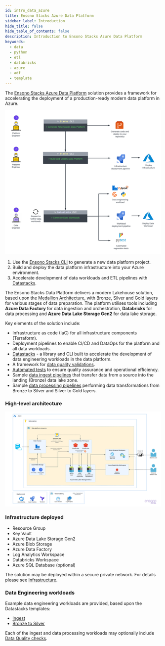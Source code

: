```yaml
---
id: intro_data_azure
title: Ensono Stacks Azure Data Platform
sidebar_label: Introduction
hide_title: false
hide_table_of_contents: false
description: Introduction to Ensono Stacks Azure Data Platform
keywords:
  - data
  - python
  - etl
  - databricks
  - azure
  - adf
  - template
---
```


The [Ensono Stacks Azure Data Platform](https://github.com/ensono/stacks-azure-data) solution provides
a framework for accelerating the deployment of a production-ready modern data platform in Azure.

![Ensono Stacks Data Overview](images/stacks-data-overview.png)

1. Use the [Ensono Stacks CLI](../../../stackscli/about) to generate a new data platform project.
2. Build and deploy the data platform infrastructure into your Azure environment.
3. Accelerate development of data workloads and ETL pipelines with [Datastacks](etl_pipelines/datastacks.md).

The Ensono Stacks Data Platform delivers a modern Lakehouse solution, based upon the [Medallion Architecture](etl_pipelines/etl_intro_data_azure.md#medallion-architecture), with Bronze, Silver and Gold layers for various stages of data preparation. The platform utilises tools including **Azure Data Factory** for data ingestion and orchestration, **Databricks** for data processing and **Azure Data Lake Storage Gen2** for data lake storage.

Key elements of the solution include:

- Infrastructure as code (IaC) for all infrastructure components (Terraform).
- Deployment pipelines to enable CI/CD and DataOps for the platform and all data workloads.
- [Datastacks](./etl_pipelines/datastacks.md) - a library and CLI built to accelerate the development of data engineering
workloads in the data platform.
- A framework for [data quality validations](./etl_pipelines/data_quality_azure.md).
- [Automated tests](./etl_pipelines/testing_data_azure.md) to ensure quality assurance and operational efficiency.
- Sample [data ingest pipelines](./etl_pipelines/ingest_data_azure.md) that transfer data from a source into the landing (Bronze) data lake zone.
- Sample [data processing pipelines](./etl_pipelines/data_processing.md) performing data transformations from Bronze to Silver and Silver to Gold layers.

### High-level architecture

![High-level architecture](./images/Stacks_Azure_Data_Platform-HLD.png)

### Infrastructure deployed

- Resource Group
- Key Vault
- Azure Data Lake Storage Gen2
- Azure Blob Storage
- Azure Data Factory
- Log Analytics Workspace
- Databricks Workspace
- Azure SQL Database (optional)

The solution may be deployed within a secure private network. For details please see [Infrastructure](./infrastructure_data_azure.md).

### Data Engineering workloads

Example data engineering workloads are provided, based upon the Datastacks templates:

- [Ingest](./etl_pipelines/ingest_data_azure.md)
- [Bronze to Silver](./etl_pipelines/data_processing.md)

Each of the ingest and data processing workloads may optionally include [Data Quality checks](./etl_pipelines/data_quality_azure.md).
